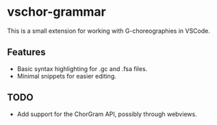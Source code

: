# vschor-grammar

This is a small extension for working with G-choreographies in VSCode.

## Features

* Basic syntax highlighting for .gc and .fsa files.
* Minimal snippets for easier editing.

## TODO
* Add support for the ChorGram API, possibly through webviews.